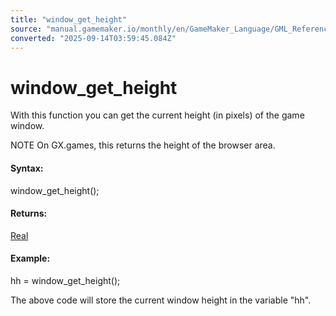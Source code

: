 ```yaml
---
title: "window_get_height"
source: "manual.gamemaker.io/monthly/en/GameMaker_Language/GML_Reference/Cameras_And_Display/The_Game_Window/window_get_height.htm"
converted: "2025-09-14T03:59:45.084Z"
---
```


# window\_get\_height

With this function you can get the current height (in pixels) of the game window.

NOTE On GX.games, this returns the height of the browser area.

#### Syntax:

window\_get\_height();

#### Returns:

[Real](../../../../../../../GameMaker_Language/GML_Overview/Data_Types.md)

#### Example:

hh = window\_get\_height();

The above code will store the current window height in the variable "hh".